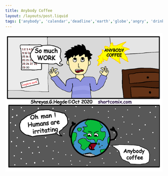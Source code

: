 ```yaml
---
title: Anybody Coffee
layout: /layouts/post.liquid
tags: ['anybody', 'calendar','deadline','earth','globe','angry', 'drink','coffee', 'work', 'pressure', 'life']
---
```


<img class="back comicimg sq" src="./comic.jpg" style="aspect-ratio:  1.14;" />
